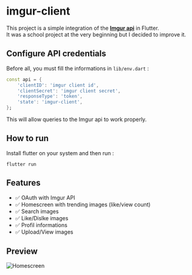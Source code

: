 # imgur-client 

This project is a simple integration of the [**Imgur api**](https://apidocs.imgur.com/) in Flutter.  
It was a school project at the very beginning but I decided to improve it.

## Configure API credentials

Before all, you must fill the informations in `lib/env.dart` :  

```dart
const api = {
	'clientID': 'imgur client id',
	'clientSecret': 'imgur client secret',
	'responseType': 'token',
	'state': 'imgur-client',
};
```
This will allow queries to the Imgur api to work properly.  

## How to run

Install flutter on your system and then run :

```flutter run```

## Features

- ✅ OAuth with Imgur API
- ✅ Homescreen with trending images (like/view count)
- ✅ Search images
- ✅ Like/Dislke images
- ✅ Profil informations
- ✅ Upload/View images

## Preview

![Homescreen](preview.png)